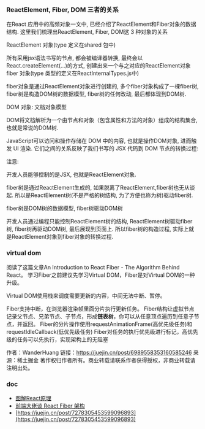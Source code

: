 ### ReactElement, Fiber, DOM 三者的关系
在React 应用中的高频对象一文中, 已经介绍了ReactElement和Fiber对象的数据结构. 这里我们梳理出ReactElement, Fiber, DOM这 3 种对象的关系

ReactElement 对象(type 定义在shared 包中)

所有采用jsx语法书写的节点, 都会被编译器转换, 最终会以React.createElement(...)的方式, 创建出来一个与之对应的ReactElement对象
fiber 对象(type 类型的定义在ReactInternalTypes.js中)

fiber对象是通过ReactElement对象进行创建的, 多个fiber对象构成了一棵fiber树, fiber树是构造DOM树的数据模型, fiber树的任何改动, 最后都体现到DOM树.

DOM 对象: 文档对象模型

DOM将文档解析为一个由节点和对象（包含属性和方法的对象）组成的结构集合, 也就是常说的DOM树.

JavaScript可以访问和操作存储在 DOM 中的内容, 也就是操作DOM对象, 进而触发 UI 渲染.
它们之间的关系反映了我们书写的 JSX 代码到 DOM 节点的转换过程:



注意:

开发人员能够控制的是JSX, 也就是ReactElement对象.

fiber树是通过ReactElement生成的, 如果脱离了ReactElement,fiber树也无从谈起. 所以是ReactElement树(不是严格的树结构, 为了方便也称为树)驱动fiber树.

fiber树是DOM树的数据模型, fiber树驱动DOM树

开发人员通过编程只能控制ReactElement树的结构, ReactElement树驱动fiber树, fiber树再驱动DOM树, 最后展现到页面上. 所以fiber树的构造过程, 实际上就是ReactElement对象到fiber对象的转换过程.


### virtual dom

阅读了这篇文章An Introduction to React Fiber - The Algorithm Behind React。
学习Fiber之前建议先学习Virtual DOM，Fiber是对Virtual DOM的一种升级。

Virtual DOM使用栈来调度需要更新的内容，中间无法中断、暂停。

Fiber支持中断，在浏览器渲染帧里面分片执行更新任务。
Fiber结构让虚拟节点记录父节点、兄弟节点、子节点，形成**链表树**，你可以从任意顶点遍历到任意子节点，并返回。
Fiber的分片操作使用requestAnimationFrame(高优先级任务)和requestIdleCallback(低优先级任务)
Fiber对任务的执行优先级进行标记，高优先级的任务可以先执行，实现架构上的无阻塞

作者：WanderHuang
链接：https://juejin.cn/post/6989558353160585246
来源：稀土掘金
著作权归作者所有。商业转载请联系作者获得授权，非商业转载请注明出处。

### doc

* [图解React原理](https://7km.top/main/fibertree-prepare)
* [前端大佬谈 React Fiber 架构](https://zhuanlan.zhihu.com/p/137234573)
* [https://juejin.cn/post/7278305453599096893](https://juejin.cn/post/7278305453599096893)